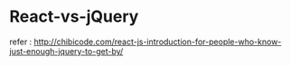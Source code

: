 # React-vs-jQuery

refer : http://chibicode.com/react-js-introduction-for-people-who-know-just-enough-jquery-to-get-by/
